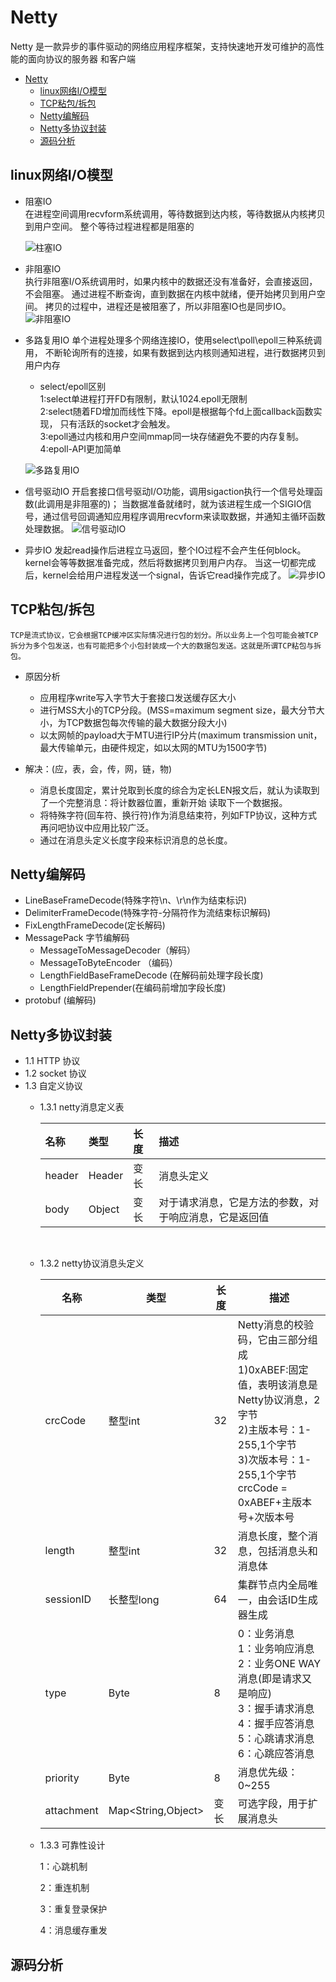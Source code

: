# Netty
Netty 是一款异步的事件驱动的网络应用程序框架，支持快速地开发可维护的高性能的面向协议的服务器
和客户端

- [Netty](#netty)
  - [linux网络I/O模型](#linux网络io模型)
  - [TCP粘包/拆包](#tcp粘包拆包)
  - [Netty编解码](#netty编解码)
  - [Netty多协议封装](#netty多协议封装)
  - [源码分析](#源码分析)






## linux网络I/O模型
  - 阻塞IO  
    在进程空间调用recvform系统调用，等待数据到达内核，等待数据从内核拷贝到用户空间。
    整个等待过程进程都是阻塞的

    ![柱塞IO](./static/阻塞IO.png)

  - 非阻塞IO  
    执行非阻塞I/O系统调用时，如果内核中的数据还没有准备好，会直接返回，不会阻塞。
    通过进程不断查询，直到数据在内核中就绪，便开始拷贝到用户空间。
    拷贝的过程中，进程还是被阻塞了，所以非阻塞IO也是同步IO。
    ![非阻塞IO](./static/非阻塞IO.png)

  - 多路复用IO
    单个进程处理多个网络连接IO，使用select\poll\epoll三种系统调用，
    不断轮询所有的连接，如果有数据到达内核则通知进程，进行数据拷贝到用户内存  
    - select/epoll区别  
        1:select单进程打开FD有限制，默认1024.epoll无限制  
        2:select随着FD增加而线性下降。epoll是根据每个fd上面callback函数实现，
          只有活跃的socket才会触发。  
        3:epoll通过内核和用户空间mmap同一块存储避免不要的内存复制。  
        4:epoll-API更加简单

    ![多路复用IO](./static/多路复用IO.png)

  - 信号驱动IO
    开启套接口信号驱动I/O功能，调用sigaction执行一个信号处理函数(此调用是非阻塞的)；
    当数据准备就绪时，就为该进程生成一个SIGIO信号，通过信号回调通知应用程序调用recvform来读取数据，并通知主循环函数处理数据。
    ![信号驱动IO](./static/信号驱动IO.png)

  - 异步IO
    发起read操作后进程立马返回，整个IO过程不会产生任何block。
    kernel会等等数据准备完成，然后将数据拷贝到用户内存。
    当这一切都完成后，kernel会给用户进程发送一个signal，告诉它read操作完成了。
    ![异步IO](./static/异步IO.png)

##  TCP粘包/拆包  
    TCP是流式协议，它会根据TCP缓冲区实际情况进行包的划分。所以业务上一个包可能会被TCP  
    拆分为多个包发送，也有可能把多个小包封装成一个大的数据包发送。这就是所谓TCP粘包与拆包。
  - 原因分析  
    - 应用程序write写入字节大于套接口发送缓存区大小
    - 进行MSS大小的TCP分段。(MSS=maximum segment size，最大分节大小，为TCP数据包每次传输的最大数据分段大小)
    - 以太网帧的payload大于MTU进行IP分片(maximum transmission unit，最大传输单元，由硬件规定，如以太网的MTU为1500字节)

  - 解决：(应，表，会，传，网，链，物)  
    - 消息长度固定，累计兑取到长度的综合为定长LEN报文后，就认为读取到了一个完整消息：将计数器位置，重新开始
        读取下一个数据报。
    - 将特殊字符(回车符、换行符)作为消息结束符，列如FTP协议，这种方式再问吧协议中应用比较广泛。
    - 通过在消息头定义长度字段来标识消息的总长度。

## Netty编解码  
   - LineBaseFrameDecode(特殊字符\n、\r\n作为结束标识)  
   - DelimiterFrameDecode(特殊字符-分隔符作为流结束标识解码)
   - FixLengthFrameDecode(定长解码)
   - MessagePack 字节编解码  
     - MessageToMessageDecoder（解码） 
     - MessageToByteEncoder （编码）  
     - LengthFieldBaseFrameDecode (在解码前处理字段长度)  
     - LengthFieldPrepender(在编码前增加字段长度)  
   - protobuf (编解码)

## Netty多协议封装   
   - 1.1 HTTP 协议  
   - 1.2 socket 协议
   - 1.3 自定义协议    
     - 1.3.1 netty消息定义表

         | 名称     | 类型     | 长度   | 描述                          |
         | :----- | :----- | :--- | :-------------------------- |
         | header | Header | 变长   | 消息头定义                       |
         | body   | Object | 变长   | 对于请求消息，它是方法的参数，对于响应消息，它是返回值 |

         ​

     - 1.3.2 netty协议消息头定义

       | 名称         | 类型                 | 长度   | 描述                                       |
       | ---------- | ------------------ | ---- | ---------------------------------------- |
       | crcCode    | 整型int              | 32   | Netty消息的校验码，它由三部分组成<br>1)0xABEF:固定值，表明该消息是Netty协议消息，2字节<br>2)主版本号：1-255,1个字节<br>3)次版本号：1-255,1个字节<br> crcCode = 0xABEF+主版本号+次版本号 |
       | length     | 整型int              | 32   | 消息长度，整个消息，包括消息头和消息体                      |
       | sessionID  | 长整型long            | 64   | 集群节点内全局唯一，由会话ID生成器生成                     |
       | type       | Byte               | 8    | 0：业务消息<br> 1：业务响应消息<br> 2：业务ONE WAY 消息(即是请求又是响应)<br> 3：握手请求消息<br> 4：握手应答消息<br> 5：心跳请求消息<br> 6：心跳应答消息 |
       | priority   | Byte               | 8    | 消息优先级：0~255                              |
       | attachment | Map<String,Object> | 变长   | 可选字段，用于扩展消息头                             |

     - 1.3.3 可靠性设计

          1：心跳机制

          2：重连机制

          3：重复登录保护

          4：消息缓存重发

## 源码分析
